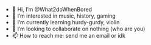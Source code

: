 - 👋 Hi, I’m @What2doWhenBored
- 👀 I’m interested in music, history, gaming
- 🌱 I’m currently learning hurdy-gurdy, violin
- 💞️ I’m looking to collaborate on nothing (who are you)
- 📫 How to reach me: send me an email or idk 

<!---
What2doWhenBored/What2doWhenBored is a ✨ special ✨ repository because its `README.md` (this file) appears on your GitHub profile.
You can click the Preview link to take a look at your changes.
--->
